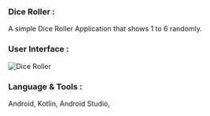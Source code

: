 ### Dice Roller :

A simple Dice Roller Application that shows 1 to 6 randomly.

### User Interface :
 
![Dice Roller](https://user-images.githubusercontent.com/36065206/100701231-396dc080-33c5-11eb-8ae4-7d043ac3e4a1.png)

### Language & Tools :

Android, Kotlin, Android Studio, 
